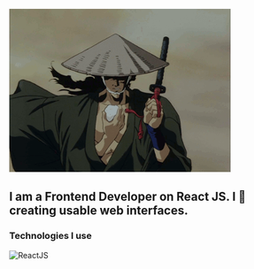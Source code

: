 [![Header](https://github.com/ruslankriklivyy/ruslankriklivyy/blob/main/assets/background.gif)](https://portfolio-v2-blush.vercel.app/)

## I am a Frontend Developer on React JS. I 💙 creating usable web interfaces.

### Technologies I use

![ReactJS](https://img.shields.io/badge/-ReactJS-0078D7)
